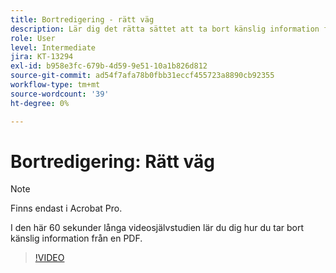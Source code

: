 ```yaml
---
title: Bortredigering - rätt väg
description: Lär dig det rätta sättet att ta bort känslig information från en PDF
role: User
level: Intermediate
jira: KT-13294
exl-id: b958e3fc-679b-4d59-9e51-10a1b826d812
source-git-commit: ad54f7afa78b0fbb31eccf455723a8890cb92355
workflow-type: tm+mt
source-wordcount: '39'
ht-degree: 0%

---
```


# Bortredigering: Rätt väg

>[!NOTE]
>
>Finns endast i Acrobat Pro.

I den här 60 sekunder långa videosjälvstudien lär du dig hur du tar bort känslig information från en PDF.

>[!VIDEO](https://video.tv.adobe.com/v/3411377?quality=12&learn=on&hidetitle=true)
